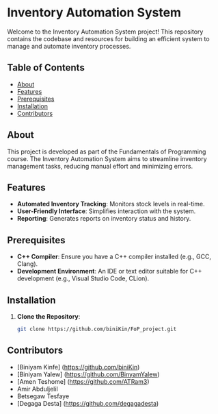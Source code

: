 # Inventory Automation System

Welcome to the Inventory Automation System project! This repository contains the codebase and resources for building an efficient system to manage and automate inventory processes.

## Table of Contents

- [About](#about)
- [Features](#features)
- [Prerequisites](#prerequisites)
- [Installation](#installation)
- [Contributors](#contributors)


## About

This project is developed as part of the Fundamentals of Programming course. The Inventory Automation System aims to streamline inventory management tasks, reducing manual effort and minimizing errors.

## Features

- **Automated Inventory Tracking**: Monitors stock levels in real-time.
- **User-Friendly Interface**: Simplifies interaction with the system.
- **Reporting**: Generates reports on inventory status and history.

## Prerequisites

- **C++ Compiler**: Ensure you have a C++ compiler installed (e.g., GCC, Clang).
- **Development Environment**: An IDE or text editor suitable for C++ development (e.g., Visual Studio Code, CLion).

## Installation

1. **Clone the Repository**:
   ```bash
   git clone https://github.com/biniKin/FoP_project.git


## Contributors
- [Biniyam Kinfe] (https://github.com/biniKin)
- [Biniyam Yalew] (https://github.com/BinyamYalew)
- [Amen Teshome] (https://github.com/ATRam3)
- Amir Abduljelil
- Betsegaw Tesfaye
- [Degaga Desta] (https://github.com/degagadesta)
